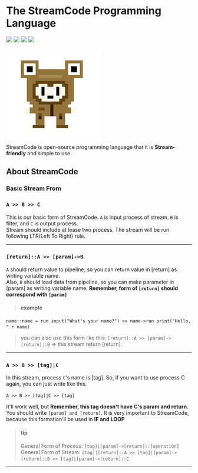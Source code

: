 # The StreamCode Programming Language 

<img src="https://img.shields.io/badge/process-Prototyping-red">
<a href="https://github.com/Diggie-Bro/Frog-Prototype-StreamCode/actions/"><img src="https://img.shields.io/badge/build-pass-green"></a>
<a href="https://www.python.org"><img src="https://img.shields.io/badge/language->=python3.5-blue"></a>
<a href="./LICENSE"><img src="https://img.shields.io/badge/LICENSE-MIT-pink"></a>

![icon](./frogstream.png)  
StreamCode is open-source programming language that it is **Stream-friendly** and simple to use.

## About StreamCode
### Basic Stream From
### `A >> B >> C`
This is our basic form of StreamCode. `A` is input process of stream. `B` is filter, and `C` is output process.   
Stream should include at lease two process. The stream will be run following LTR(Left To Right) rule.

---

### `[return]::A >> [param]->B`
`A` should return value to pipeline, so you can return value in [return] as writing variable name.   
Also, `B` should load data from pipeline, so you can make parameter in [param] as writing variable name.
**Remember, form of `[return]` should correspond with `[param]`**

> #### example
```
name::name = run input("What's your name?") >> name->run print("Hello, " + name)
```
> you can also use this form like this:
> `[return]::A >> [param]->[return]::B` => this stream return [return].

---

### `A >> B >> [tag]|C`
In this stream, process `C`'s name is [tag]. So, if you want to use process C again, you can just write like this.  

`A >> B >> [tag]|C >> [tag]`  

It'll work well, but **Remember, this tag doesn't have C's param and return.** You should write `[param] and [return]`. 
It is very important to StreamCode, because this formation'll be used in **IF and LOOP**

> #### tip
> General Form of Process: `[tag]|[param]->[return]::[operation]`  
> General Form of Stream: `[tag]|[return]::A >> [tag]|[param]->[return]::B >> [tag]|[param]->[return]::C`

---
